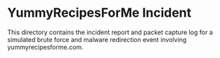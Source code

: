 # YummyRecipesForMe Incident

This directory contains the incident report and packet capture log for a simulated brute force and malware redirection event involving yummyrecipesforme.com.
